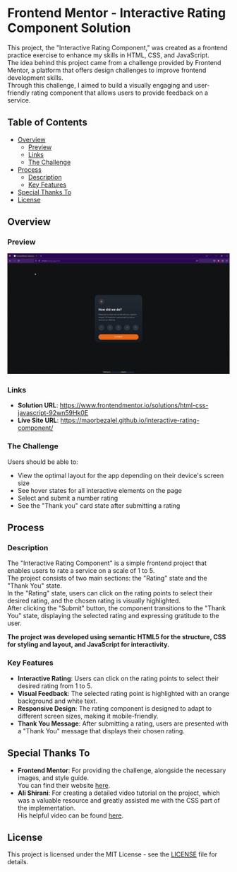 # Frontend Mentor - Interactive Rating Component Solution

This project, the "Interactive Rating Component," was created as a frontend practice exercise to enhance my skills in HTML, CSS, and JavaScript.<br>
The idea behind this project came from a challenge provided by Frontend Mentor, a platform that offers design challenges to improve frontend development skills.<br>
Through this challenge, I aimed to build a visually engaging and user-friendly rating component that allows users to provide feedback on a service.

## Table of Contents

- [Overview](#overview)
    - [Preview](#preview)
    - [Links](#links)
    - [The Challenge](#the-challenge)
- [Process](#process)
    - [Description](#description)
    - [Key Features](#key-features)
- [Special Thanks To](#special-thanks-to)
- [License](#license)

## Overview

### Preview

![](./res/interactive-rating-component.gif)

### Links

- **Solution URL**: https://www.frontendmentor.io/solutions/html-css-javascript-92wn59Hk0E
- **Live Site URL**: https://maorbezalel.github.io/interactive-rating-component/

### The Challenge

Users should be able to:

- View the optimal layout for the app depending on their device's screen size
- See hover states for all interactive elements on the page
- Select and submit a number rating
- See the "Thank you" card state after submitting a rating

## Process

### Description

The "Interactive Rating Component" is a simple frontend project that enables users to rate a service on a scale of 1 to 5.<br>
The project consists of two main sections: the "Rating" state and the "Thank You" state.<br>
In the "Rating" state, users can click on the rating points to select their desired rating, and the chosen rating is visually highlighted.<br>
After clicking the "Submit" button, the component transitions to the "Thank You" state, displaying the selected rating and expressing gratitude to the user.

**The project was developed using semantic HTML5 for the structure, CSS for styling and layout, and JavaScript for interactivity.**

### Key Features

- **Interactive Rating**: Users can click on the rating points to select their desired rating from 1 to 5.
- **Visual Feedback**: The selected rating point is highlighted with an orange background and white text.
- **Responsive Design**: The rating component is designed to adapt to different screen sizes, making it mobile-friendly.
- **Thank You Message**: After submitting a rating, users are presented with a "Thank You" message that displays their chosen rating.

## Special Thanks To

- **Frontend Mentor**: For providing the challenge, alongside the necessary images, and style guide.<br>
You can find their website [here](https://www.frontendmentor.io/). 
- **Ali Shirani**: For creating a detailed video tutorial on the project, which was a valuable resource and greatly assisted me with the CSS part of the implementation.<br>
His helpful video can be found [here](https://www.youtube.com/watch?v=Nw4y8cAU70w&ab_channel=CodewithAli).

## License

This project is licensed under the MIT License - see the [LICENSE](LICENSE) file for details.

